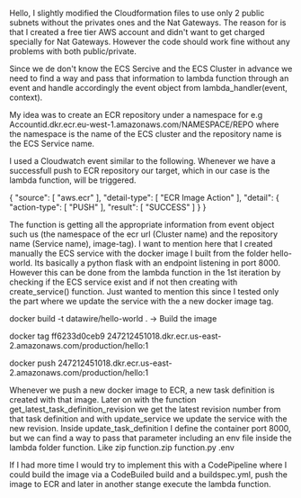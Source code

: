 Hello, I slightly modified the Cloudformation files to use only 2 public subnets without the privates ones and the Nat Gateways. The reason for is that I created a free tier AWS account and didn't want to get charged specially for Nat Gateways. However the code should work fine without any problems with both public/private.


Since we de don't know the ECS Sercive and the ECS Cluster in advance we need to find a way and pass that information to lambda function through an event and handle accordingly the event object from lambda_handler(event, context).

My idea was to create an ECR repository under a namespace for e.g Accountid.dkr.ecr.eu-west-1.amazonaws.com/NAMESPACE/REPO where the namespace is the name of the ECS cluster and the repository name is the ECS Service name. 

I used a Cloudwatch event similar to the following. Whenever we have a successfull push to ECR repository our target, which in our case is the lambda function, will be triggered. 


  {
        "source": [
            "aws.ecr"
        ],
        "detail-type": [
            "ECR Image Action"
        ],
        "detail": {
            "action-type": [
                "PUSH"
            ],
            "result": [
                "SUCCESS"
            ]
        }
   }

The function is getting all the appropriate information from event object such us (the namespace of the ecr url (Cluster name) and the repository name (Service name), image-tag). I want to mention here that I created manually the ECS service with the docker image I built from the folder hello-world. Its basically a python flask with an endpoint listening in port 8000. However this can be done from the lambda function in the 1st iteration by checking if the ECS service exist and if not then creating with create_service() function. Just wanted to mention this since I tested only the part where we update the service with the a new docker image tag.


docker build -t datawire/hello-world .    -> Build the image

docker tag ff6233d0ceb9 247212451018.dkr.ecr.us-east-2.amazonaws.com/production/hello:1

docker push 247212451018.dkr.ecr.us-east-2.amazonaws.com/production/hello:1


Whenever we push a new docker image to ECR, a new task definition is created with that image. Later on with the function get_latest_task_definition_revision we get the latest revision number from that task definition and with update_service we update the service with the new revision. Inside update_task_definition I define the container port 8000, but we can find a way to pass that parameter including an env file inside the lambda folder function. Like zip function.zip function.py .env


If I had more time I would try to implement this with a CodePipeline where I could  build the image via a CodeBuiled build and a buildspec.yml, push the image to ECR and later in another stange execute the lambda function.


